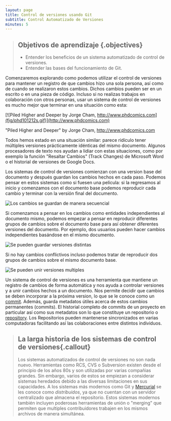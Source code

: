```yaml
---
layout: page
title: Control de versiones usando Git
subtitle: Control Automatizado de Versiones
minutes: 5
---
```

> ## Objetivos de aprendizaje {.objectives}
>
> *   Entender los beneficios de un sistema automatizado de control de versiones. 
> *   Entender las bases del funcionamiento de Git. 

Comenzaremos explorando como podemos utilizar el control de versiones
para mantener un registro de que cambios hizo una sola persona, así como
de cuando se realizaron estos cambios. Dichos cambios pueden ser en un escrito
o en una pieza de código. 
Incluso si no realizas trabajos en colaboración con otros personas, 
usar un sistema de control de versiones es mucho mejor que terminar en una 
situación como esta: 

[![Piled Higher and Deeper by Jorge Cham, http://www.phdcomics.com](fig/phd101212s.gif)](http://www.phdcomics.com)

"Piled Higher and Deeper" by Jorge Cham, http://www.phdcomics.com

Todos hemos estado en una situación similar: parece ridículo tener múltiples versiones prácticamente idénticas del mismo documento. Algunos procesadores de texto nos ayudan a lidiar con estas situaciones, como por exemplo la función "Resaltar Cambios" (Track Changes) de Microsoft Word o el historial de versiones de Google Docs. 

Los sistemas de control de versiones comienzan con una version base del documento y después guardan los cambios hechos en cada paso. Podemos pensar en estos sistemas como si fuesen una película: si la regresamos al inicio y comenzamos con el documento base podemos reproducir cada cambio y terminar con la versión final del documento. 

![Los cambios se guardan de manera secuencial](fig/play-changes.svg)

Si comenzamos a pensar en los cambios como entidades independientes al documento mismo, podemos empezar a pensar en reproducir diferentes grupos de cambios sobre el documento base para así obtener diferentes versiones del documento. Por ejemplo, dos usuarios pueden hacer cambios independientes basándose en el mismo documento. 

![Se pueden guardar versiones distintas](fig/versions.svg)

Si no hay cambios conflictivos incluso podemos tratar de reproducir dos grupos de cambios sobre el mismo documento base.

![Se pueden unir versiones multiples](fig/merge.svg)

Un sistema de control de versiones es una herramienta que mantiene un registro de cambios de forma automática y nos ayuda a controlar versiones y a unir cambios hechos a un documento. Nos permite decidir que cambios se deben incorporar a la próxima version, lo que se le conoce como un [commit](reference.html#commit). Además, guarda metadatos útiles acerca de estos cambios permanentes (commits). El historial completo de commits de un proyecto en particular así como sus metadatos son lo que constituye un repositorio o [repository](reference.html#repository). Los Repositorios pueden mantenerse sincronizados en varias computadoras facilitando así las colaboraciones entre distintos individuos. 

> ## La larga historia de los sistemas de control de versiones{.callout}
>
> Los sistemas automatizados de control de versiones no son nada nuevo.
> Herramientas como RCS, CVS o Subversion existen desde el principio de los años 80s y son utilizadas por varias compañias grandes.
> Sin embargo, varios de estos se empiezan a considerar sistemas heredados debido a las diversas limitaciones en sus capacidades. 
> A los sistemas más modernos como Git y [Mercurial](http://swcarpentry.github.io/hg-novice/) se les conoce como
> *distribuidos*, ya que no cuentan con un servidor centralizado que almacena el repositorio.
> Estos sistemas modernos también incluyen poderosas herramientas de unión o "merging" que permiten que multiples contribuidores trabajen 
> en los mismos archivos de manera simultánea. 
